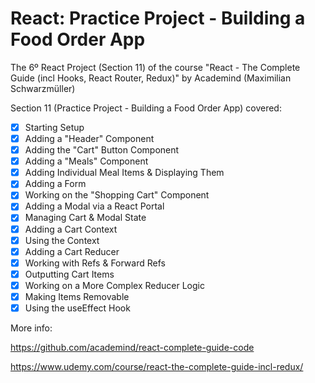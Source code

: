 # React: Practice Project - Building a Food Order App
The 6º React Project (Section 11) of the course "React - The Complete Guide (incl Hooks, React Router, Redux)" by Academind (Maximilian Schwarzmüller)

Section 11 (Practice Project - Building a Food Order App) covered:

- [x] Starting Setup
- [x] Adding a "Header" Component
- [x] Adding the "Cart" Button Component
- [x] Adding a "Meals" Component
- [x] Adding Individual Meal Items & Displaying Them
- [x] Adding a Form
- [x] Working on the "Shopping Cart" Component
- [x] Adding a Modal via a React Portal
- [x] Managing Cart & Modal State
- [x] Adding a Cart Context
- [x] Using the Context
- [x] Adding a Cart Reducer
- [x] Working with Refs & Forward Refs
- [x] Outputting Cart Items
- [x] Working on a More Complex Reducer Logic
- [x] Making Items Removable
- [x] Using the useEffect Hook

More info:

https://github.com/academind/react-complete-guide-code

https://www.udemy.com/course/react-the-complete-guide-incl-redux/